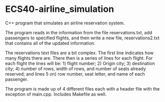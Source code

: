 # ECS40-airline_simulation
C++ program that simulates an airline reservation system.

The program reads  in the information from the file reservations.txt, add passengers to specified flights, and then write a new
file, reservations2.txt that contains all of the updated information.

The reservations text files are a bit complex. The first line indicates how many flights there are. There then is a series of
lines for each flight. For each flight the lines will be: 1) flight number; 2) Origin city; 3) destination city; 4) number of rows, width of rows, and number of seats already reserved; and lines 5 on) row number, seat letter, and name of each passenger. 

The program is made up of 4 different files each with a header file with the exception of main.cpp. Includes Makefile as well.
